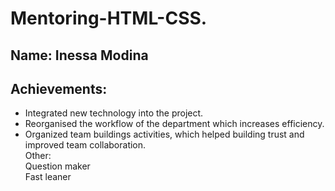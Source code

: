 # Mentoring-HTML-CSS.<br/>

## Name: Inessa Modina<br/>

## Achievements:

-   Integrated new technology into the project.
-   Reorganised the workflow of the department which increases efficiency.
-   Organized team buildings activities, which helped building trust and improved team collaboration.<br/>
    Other:<br/>
    Question maker<br/>
    Fast leaner<br/>
